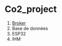 # Co2_project

1. [Broker](https://github.com/Co2_project/edit/MQQT/README.md)
2. Base de données
3. ESP32
4. IHM

